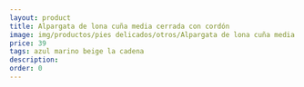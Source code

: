```yaml
---
layout: product
title: Alpargata de lona cuña media cerrada con cordón 
image: img/productos/pies delicados/otros/Alpargata de lona cuña media cerrada con cordón =39 =azul marino beige la cadena.webp
price: 39 
tags: azul marino beige la cadena
description: 
order: 0
---
```


